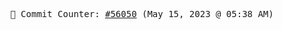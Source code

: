 <p align="center">
    <samp>
        📮 Commit Counter: <a href="https://github.com/Javascript-void0/Javascript-void0/commits/main">#56050</a> (May 15, 2023 @ 05:38 AM)
    </samp>
</p>